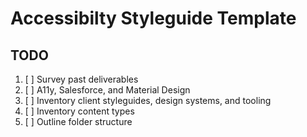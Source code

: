# Accessibilty Styleguide Template

## TODO

1. [ ] Survey past deliverables
2. [ ] A11y, Salesforce, and Material Design
3. [ ] Inventory client styleguides, design systems, and tooling
4. [ ] Inventory content types
5. [ ] Outline  folder structure
